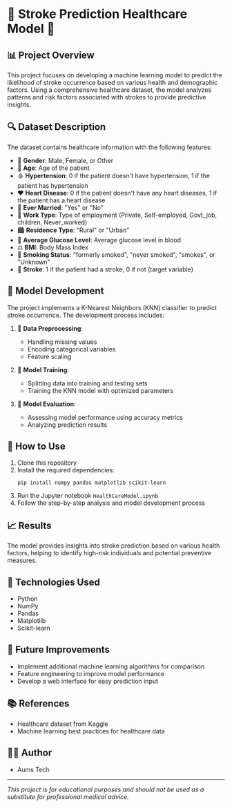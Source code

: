 # 🏥 Stroke Prediction Healthcare Model 🧠

## 📊 Project Overview
This project focuses on developing a machine learning model to predict the likelihood of stroke occurrence based on various health and demographic factors. Using a comprehensive healthcare dataset, the model analyzes patterns and risk factors associated with strokes to provide predictive insights.

## 🔍 Dataset Description
The dataset contains healthcare information with the following features:
- 👤 **Gender**: Male, Female, or Other
- 🎂 **Age**: Age of the patient
- 🩸 **Hypertension**: 0 if the patient doesn't have hypertension, 1 if the patient has hypertension
- ❤️ **Heart Disease**: 0 if the patient doesn't have any heart diseases, 1 if the patient has a heart disease
- 💍 **Ever Married**: "Yes" or "No"
- 💼 **Work Type**: Type of employment (Private, Self-employed, Govt_job, children, Never_worked)
- 🏙️ **Residence Type**: "Rural" or "Urban"
- 🧪 **Average Glucose Level**: Average glucose level in blood
- ⚖️ **BMI**: Body Mass Index
- 🚬 **Smoking Status**: "formerly smoked", "never smoked", "smokes", or "Unknown"
- 🎯 **Stroke**: 1 if the patient had a stroke, 0 if not (target variable)

## 🧮 Model Development
The project implements a K-Nearest Neighbors (KNN) classifier to predict stroke occurrence. The development process includes:

1. 🧹 **Data Preprocessing**:
   - Handling missing values
   - Encoding categorical variables
   - Feature scaling

2. 🔄 **Model Training**:
   - Splitting data into training and testing sets
   - Training the KNN model with optimized parameters

3. 📏 **Model Evaluation**:
   - Assessing model performance using accuracy metrics
   - Analyzing prediction results

## 🚀 How to Use
1. Clone this repository
2. Install the required dependencies:
   ```
   pip install numpy pandas matplotlib scikit-learn
   ```
3. Run the Jupyter notebook `HealthCareModel.ipynb`
4. Follow the step-by-step analysis and model development process

## 📈 Results
The model provides insights into stroke prediction based on various health factors, helping to identify high-risk individuals and potential preventive measures.

## 🔧 Technologies Used
- Python
- NumPy
- Pandas
- Matplotlib
- Scikit-learn

## 📝 Future Improvements
- Implement additional machine learning algorithms for comparison
- Feature engineering to improve model performance
- Develop a web interface for easy prediction input

## 📚 References
- Healthcare dataset from Kaggle
- Machine learning best practices for healthcare data

## 👨‍💻 Author
- Aums Tech

---
*This project is for educational purposes and should not be used as a substitute for professional medical advice.*